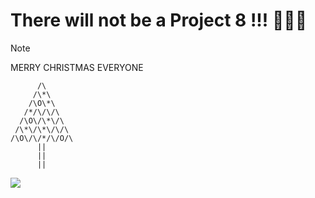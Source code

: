 # There will not be a Project 8 !!! 🎉🎉🎉

> [!NOTE]
> MERRY CHRISTMAS EVERYONE 
```
      /\      
     /\*\     
    /\O\*\    
   /*/\/\/\   
  /\O\/\*\/\  
 /\*\/\*\/\/\ 
/\O\/\/*/\/O/\
      ||      
      ||      
      ||      
```
<img src="https://media.tenor.com/EXqTSH-yg-gAAAAd/kitty-claws-christmas-tree-cat-playing-with-christmas-tree.gif" />

